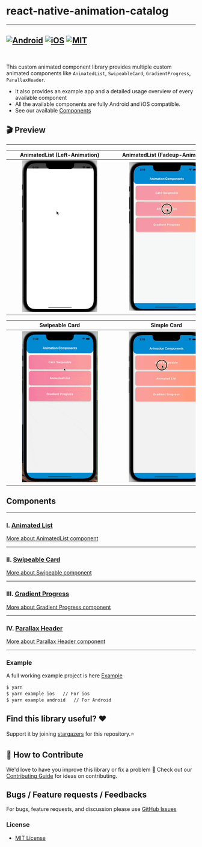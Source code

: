 # react-native-animation-catalog
-------------
[![Android](https://img.shields.io/badge/Platform-Android-green?logo=android)](https://www.android.com) [![iOS](https://img.shields.io/badge/Platform-iOS-green?logo=apple)](https://developer.apple.com/ios) [![MIT](https://img.shields.io/badge/License-MIT-green)](https://opensource.org/licenses/MIT)
-------------

<br>

This custom animated component library provides multiple custom animated components like ```AnimatedList```, ```SwipeableCard```, ```GradientProgress```, ```ParallaxHeader```.
* It also provides an example app and a detailed usage overview of every available component
* All the available components are fully Android and iOS compatible.
* See our available <a href="#Components">Components</a>

## 🎬 Preview
----
| <div style="width:270px"></div>AnimatedList (Left-Animation)               |  <div style="width:270px"></div>AnimatedList (Fadeup-Animation)              | <div style="width:270px"></div>Parallax Header
| :-------------------------:                 |  :-------------------------:                   |:-------------------------:
| ![alt tag](./assets/leftAnimatedList.gif)   |  ![alt tag](./assets/animatedFadeUpDown.gif)  |![alt_tag](./assets/ParallaxHeaderWithoutTabs.gif)

| <div style="width:270px"></div>Swipeable Card                              |  <div style="width:270px"></div>Simple Card                                  | <div style="width:270px"></div>Parallax Header (With-Tabs)
| :-------------------------:                 |  :-------------------------:                  |:-------------------------:
| ![alt tag](./assets/CardSwipeable.gif)      |  ![alt tag](./assets/LeftSide.gif)            |![alt_tag](./assets/ParallaxHeaderTabs.gif)

## Components
---
### Ⅰ. [Animated List](./src/components/AnimatedList)
[More about AnimatedList component](./src/components/AnimatedList/README.md)

---
### ⅠI. [Swipeable Card](./src/components/CardSwipeable)
[More about Swipeable component](./src/components/CardSwipeable/README.md)

---
### ⅠII. [Gradient Progress](./src/components/GradientProgress)
[More about Gradient Progress component](./src/components/GradientProgress/README.md)

---
### ⅠV. [Parallax Header](./src/components/ParallaxHeader)
[More about Parallax Header component](./src/components/ParallaxHeader/README.md)

---

### Example
A full working example project is here [Example](./example/)
```sh
$ yarn
$ yarn example ios   // For ios
$ yarn example android   // For Android
```

## Find this library useful? ❤️

Support it by joining [stargazers](https://github.com/SimformSolutionsPvtLtd/react-native-animation-catalog/stargazers) for this repository.⭐

## 🤝 How to Contribute

We'd love to have you improve this library or fix a problem 💪
Check out our [Contributing Guide](CONTRIBUTING.md) for ideas on contributing.

## Bugs / Feature requests / Feedbacks

For bugs, feature requests, and discussion please use [GitHub Issues](https://github.com/SimformSolutionsPvtLtd/react-native-animation-catalog/issues)

### License
* [MIT License](./LICENSE)

